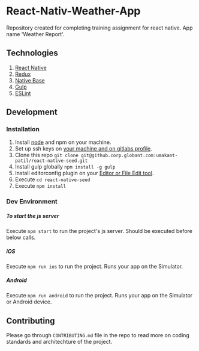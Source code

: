 # React-Nativ-Weather-App
Repository created for completing training assignment for react native. App name 'Weather Report'. 

## Technologies
1. [React Native](https://facebook.github.io/react-native/docs/getting-started.html)
2. [Redux](https://redux.js.org/basics/usage-with-react)
3. [Native Base](https://nativebase.io/)
4. [Gulp](https://gulpjs.com/)
5. [ESLint](https://eslint.org/)

## Development

### Installation

1. Install [node](https://nodejs.org/en/) and npm on your machine.
2. Set up ssh keys on [your machine and on gitlabs profile](https://docs.gitlab.com/ee/ssh/).
3. Clone this repo ```git clone git@github.corp.globant.com:umakant-patil/react-native-seed.git```
4. Install gulp globally ```npm install -g gulp```
5. Install editorconfig plugin on your [Editor or File Edit tool](https://editorconfig.org/#download).
6. Execute ```cd react-native-seed```
7. Execute ```npm install```


### Dev Environment

##### To start the js server
Execute ```npm start``` to run the project's js server. Should be executed before below calls.

##### iOS
Execute ```npm run ios``` to run the project. Runs your app on the Simulator.

##### Android
Execute ```npm run android``` to run the project. Runs your app on the Simulator or Android device.


## Contributing
Please go through `CONTRIBUTING.md` file in the repo to read more on coding standards and architechture of the project.
